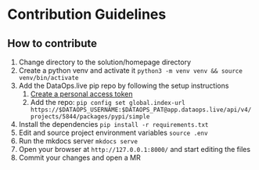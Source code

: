 # Contribution Guidelines

## How to contribute

1. Change directory to the solution/homepage directory
1. Create a python venv and activate it
   `python3 -m venv venv && source venv/bin/activate`
1. Add the DataOps.live pip repo by following the setup instructions
   1. [Create a personal access token](https://docs.dataops.live/docs/administration/dataops-cli/#step-1---create-a-personal-access-token)
   1. Add the repo:
      `pip config set global.index-url https://$DATAOPS_USERNAME:$DATAOPS_PAT@app.dataops.live/api/v4/projects/5844/packages/pypi/simple`
1. Install the dependencies `pip install -r requirements.txt`
1. Edit and source project environment variables `source .env`
1. Run the mkdocs server `mkdocs serve`
1. Open your browser at `http://127.0.0.1:8000/` and start editing the files
1. Commit your changes and open a MR
